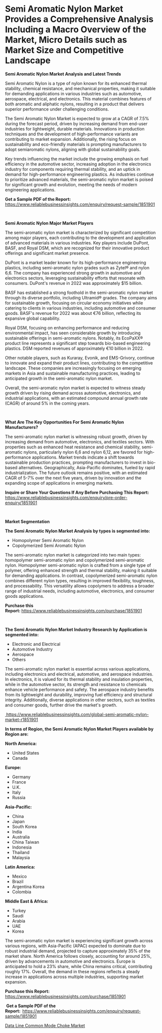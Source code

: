 <p><h1>Semi Aromatic Nylon Market Provides a Comprehensive Analysis Including a Macro Overview of the Market, Micro Details such as Market Size and Competitive Landscape</h1></p><p><strong>Semi Aromatic Nylon Market Analysis and Latest Trends</strong></p>
<p><p>Semi Aromatic Nylon is a type of nylon known for its enhanced thermal stability, chemical resistance, and mechanical properties, making it suitable for demanding applications in various industries such as automotive, aerospace, electrical, and electronics. This material combines features of both aromatic and aliphatic nylons, resulting in a product that delivers superior performance under challenging conditions. </p><p>The Semi Aromatic Nylon Market is expected to grow at a CAGR of 7.5% during the forecast period, driven by increasing demand from end-user industries for lightweight, durable materials. Innovations in production techniques and the development of high-performance variants are contributing to market expansion. Additionally, the rising focus on sustainability and eco-friendly materials is prompting manufacturers to adopt semiaromatic nylons, aligning with global sustainability goals. </p><p>Key trends influencing the market include the growing emphasis on fuel efficiency in the automotive sector, increasing adoption in the electronics industry for components requiring thermal stability, and an uptick in demand for high-performance engineering plastics. As industries continue to prioritize advanced materials, the semi-aromatic nylon market is poised for significant growth and evolution, meeting the needs of modern engineering applications.</p></p>
<p><strong>Get a Sample PDF of the Report:&nbsp;</strong> <a href="https://www.reliablebusinessinsights.com/enquiry/request-sample/1851901?utm_campaign=2321&utm_medium=2&utm_source=Github&utm_content=ia&utm_term=26032025&utm_id=semi-aromatic-nylon">https://www.reliablebusinessinsights.com/enquiry/request-sample/1851901</a></p>
<p>&nbsp;</p>
<p><strong>Semi Aromatic Nylon Major Market Players</strong></p>
<p><p>The semi-aromatic nylon market is characterized by significant competition among major players, each contributing to the development and application of advanced materials in various industries. Key players include DuPont, BASF, and Royal DSM, which are recognized for their innovative product offerings and significant market presence.</p><p>DuPont is a market leader known for its high-performance engineering plastics, including semi-aromatic nylon grades such as Zytel® and nylon 6,6. The company has experienced strong growth in automotive and electronics sectors, leveraging sustainability efforts that resonate with consumers. DuPont's revenue in 2022 was approximately $15 billion.</p><p>BASF has established a strong foothold in the semi-aromatic nylon market through its diverse portfolio, including Ultramid® grades. The company aims for sustainable growth, focusing on circular economy initiatives while catering to clients in various industries, including automotive and consumer goods. BASF's revenue for 2022 was about €76 billion, reflecting its expansive global capability.</p><p>Royal DSM, focusing on enhancing performance and reducing environmental impact, has seen considerable growth by introducing sustainable offerings in semi-aromatic nylons. Notably, its EcoPaXX® product line represents a significant step towards bio-based engineering plastics. DSM reported revenues of approximately €10 billion in 2022.</p><p>Other notable players, such as Kuraray, Evonik, and EMS-Grivory, continue to innovate and expand their product lines, contributing to the competitive landscape. These companies are increasingly focusing on emerging markets in Asia and sustainable manufacturing practices, leading to anticipated growth in the semi-aromatic nylon market. </p><p>Overall, the semi-aromatic nylon market is expected to witness steady growth driven by rising demand across automotive, electronics, and industrial applications, with an estimated compound annual growth rate (CAGR) of around 5% in the coming years.</p></p>
<p>&nbsp;</p>
<p><strong>What Are The Key Opportunities For Semi Aromatic Nylon Manufacturers?</strong></p>
<p><p>The semi-aromatic nylon market is witnessing robust growth, driven by increasing demand from automotive, electronics, and textiles sectors. With properties such as enhanced heat resistance and chemical stability, semi-aromatic nylons, particularly nylon 6,6 and nylon 6,12, are favored for high-performance applications. Market trends indicate a shift towards sustainable production practices, prompting manufacturers to invest in bio-based alternatives. Geographically, Asia-Pacific dominates, fueled by rapid industrialization. The future outlook remains positive, with an estimated CAGR of 5-7% over the next five years, driven by innovation and the expanding scope of applications in emerging markets.</p></p>
<p><strong>Inquire or Share Your Questions If Any Before Purchasing This Report:</strong> <a href="https://www.reliablebusinessinsights.com/enquiry/pre-order-enquiry/1851901?utm_campaign=2321&utm_medium=2&utm_source=Github&utm_content=ia&utm_term=26032025&utm_id=semi-aromatic-nylon">https://www.reliablebusinessinsights.com/enquiry/pre-order-enquiry/1851901</a></p>
<p>&nbsp;</p>
<p><strong>Market Segmentation</strong></p>
<p><strong>The Semi Aromatic Nylon Market Analysis by types is segmented into:</strong></p>
<p><ul><li>Homopolymer Semi Aromatic Nylon</li><li>Copolymerized Semi Aromatic Nylon</li></ul></p>
<p><p>The semi-aromatic nylon market is categorized into two main types: homopolymer semi-aromatic nylon and copolymerized semi-aromatic nylon. Homopolymer semi-aromatic nylon is crafted from a single type of polymer, offering enhanced strength and thermal stability, making it suitable for demanding applications. In contrast, copolymerized semi-aromatic nylon combines different nylon types, resulting in improved flexibility, toughness, and processability. This versatility allows copolymers to address a broader range of industrial needs, including automotive, electronics, and consumer goods applications.</p></p>
<p><strong>Purchase this Report:&nbsp;</strong><a href="https://www.reliablebusinessinsights.com/purchase/1851901?utm_campaign=2321&utm_medium=2&utm_source=Github&utm_content=ia&utm_term=26032025&utm_id=semi-aromatic-nylon">https://www.reliablebusinessinsights.com/purchase/1851901</a></p>
<p>&nbsp;</p>
<p><strong>The Semi Aromatic Nylon Market Industry Research by Application is segmented into:</strong></p>
<p><ul><li>Electronic and Electrical</li><li>Automotive Industry</li><li>Aerospace</li><li>Others</li></ul></p>
<p><p>The semi-aromatic nylon market is essential across various applications, including electronics and electrical, automotive, and aerospace industries. In electronics, it is valued for its thermal stability and insulation properties, while in the automotive sector, its strength and resistance to chemicals enhance vehicle performance and safety. The aerospace industry benefits from its lightweight and durability, improving fuel efficiency and structural integrity. Additionally, diverse applications in other sectors, such as textiles and consumer goods, further drive the market's growth.</p></p>
<p><a href="https://www.reliablebusinessinsights.com/global-semi-aromatic-nylon-market-r1851901?utm_campaign=2321&utm_medium=2&utm_source=Github&utm_content=ia&utm_term=26032025&utm_id=semi-aromatic-nylon">&nbsp;https://www.reliablebusinessinsights.com/global-semi-aromatic-nylon-market-r1851901</a></p>
<p><strong>In terms of Region, the Semi Aromatic Nylon Market Players available by Region are:</strong></p>
<p>
    <p> <strong> North America: </strong>
        <ul>
            <li>United States</li>
            <li>Canada</li>
        </ul>
        </p> 
    <p> <strong> Europe: </strong>
        <ul>
            <li>Germany</li>
            <li>France</li>
            <li>U.K.</li>
            <li>Italy</li>
            <li>Russia</li>
        </ul>
        </p> 
    <p> <strong> Asia-Pacific: </strong>
        <ul>
            <li>China</li>
            <li>Japan</li>
            <li>South Korea</li>
            <li>India</li>
            <li>Australia</li>
            <li>China Taiwan</li>
            <li>Indonesia</li>
            <li>Thailand</li>
            <li>Malaysia</li>
        </ul>
        </p> 
    <p> <strong> Latin America: </strong>
        <ul>
            <li>Mexico</li>
            <li>Brazil</li>
            <li>Argentina Korea</li>
            <li>Colombia</li>
        </ul>
        </p> 
    <p> <strong> Middle East & Africa: </strong>
        <ul>
            <li>Turkey</li>
            <li>Saudi</li>
            <li>Arabia</li>
            <li>UAE</li>
            <li>Korea</li>
        </ul>
    </p>
    </p>
<p><p>The semi-aromatic nylon market is experiencing significant growth across various regions, with Asia-Pacific (APAC) expected to dominate due to robust industrial demand, projected to capture approximately 35% of the market share. North America follows closely, accounting for around 25%, driven by advancements in automotive and electronics. Europe is anticipated to hold a 23% share, while China remains critical, contributing roughly 17%. Overall, the demand in these regions reflects a steady increase in applications across multiple industries, supporting market expansion.</p></p>
<p><strong>Purchase this Report: </strong><a href="https://www.reliablebusinessinsights.com/purchase/1851901?utm_campaign=2321&utm_medium=2&utm_source=Github&utm_content=ia&utm_term=26032025&utm_id=semi-aromatic-nylon">https://www.reliablebusinessinsights.com/purchase/1851901</a></p>
<p>&nbsp;<strong>Get a Sample PDF of the Report:&nbsp;&nbsp;</strong><a href="https://www.reliablebusinessinsights.com/enquiry/request-sample/1851901?utm_campaign=2321&utm_medium=2&utm_source=Github&utm_content=ia&utm_term=26032025&utm_id=semi-aromatic-nylon">https://www.reliablebusinessinsights.com/enquiry/request-sample/1851901</a></p>
<p><strong></strong></p>
<p><p><a href="https://github.com/maclarensidney/Market-Research-Report-List-1/blob/main/data-line-common-mode-choke-market.md?utm_campaign=2321&utm_medium=2&utm_source=Github&utm_content=ia&utm_term=26032025&utm_id=semi-aromatic-nylon">Data Line Common Mode Choke Market</a></p></p>